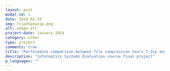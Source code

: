 ```yaml
---
layout: post
modal-id: 1
date: 2014-01-15
img: 7zipVSpeazip.png
alt: image-alt
project-date: January 2014
category: other
type: project
comments: true
title: "Performance comparison between file compression tools 7-Zip and PeaZip"
description: "Informatics Systems Evaluation course final project"
p_languages: ""
---
```



<b></b>
